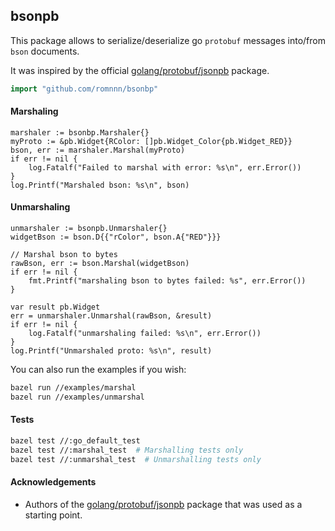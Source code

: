 ## bsonpb

This package allows to serialize/deserialize go `protobuf` messages into/from `bson` documents.

It was inspired by the official [golang/protobuf/jsonpb](https://github.com/golang/protobuf/tree/master/jsonpb) package.

```go
import "github.com/romnnn/bsonbp"
```

#### Marshaling

```golang
marshaler := bsonbp.Marshaler{}
myProto := &pb.Widget{RColor: []pb.Widget_Color{pb.Widget_RED}}
bson, err := marshaler.Marshal(myProto)
if err != nil {
    log.Fatalf("Failed to marshal with error: %s\n", err.Error())
}
log.Printf("Marshaled bson: %s\n", bson)
```

#### Unmarshaling

```golang
unmarshaler := bsonpb.Unmarshaler{}
widgetBson := bson.D{{"rColor", bson.A{"RED"}}}

// Marshal bson to bytes
rawBson, err := bson.Marshal(widgetBson)
if err != nil {
    fmt.Printf("marshaling bson to bytes failed: %s", err.Error())
}

var result pb.Widget
err = unmarshaler.Unmarshal(rawBson, &result)
if err != nil {
    log.Fatalf("unmarshaling failed: %s\n", err.Error())
}
log.Printf("Unmarshaled proto: %s\n", result)
```

You can also run the examples if you wish:

```bash
bazel run //examples/marshal
bazel run //examples/unmarshal
```

#### Tests

```bash
bazel test //:go_default_test
bazel test //:marshal_test  # Marshalling tests only
bazel test //:unmarshal_test  # Unmarshalling tests only
```

#### Acknowledgements

- Authors of the [golang/protobuf/jsonpb](https://github.com/golang/protobuf/tree/master/jsonpb) package that was used as a starting point.
